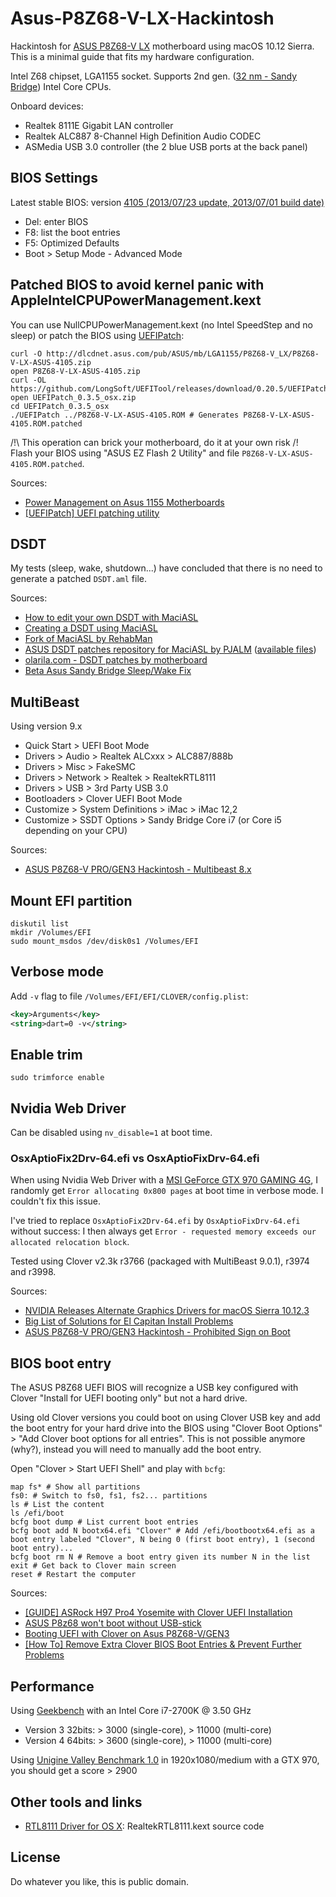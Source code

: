 # Asus-P8Z68-V-LX-Hackintosh

Hackintosh for [ASUS P8Z68-V LX](https://www.asus.com/Motherboards/P8Z68V_LX/) motherboard using macOS 10.12 Sierra.
This is a minimal guide that fits my hardware configuration.

Intel Z68 chipset, LGA1155 socket.
Supports 2nd gen. ([32 nm - Sandy Bridge](http://en.wikipedia.org/wiki/Sandy_Bridge)) Intel Core CPUs.

Onboard devices:
- Realtek 8111E Gigabit LAN controller
- Realtek ALC887 8-Channel High Definition Audio CODEC
- ASMedia USB 3.0 controller (the 2 blue USB ports at the back panel)

## BIOS Settings

Latest stable BIOS: version [4105 (2013/07/23 update, 2013/07/01 build date)](https://www.asus.com/Motherboards/P8Z68V_LX/HelpDesk_Download/)
- Del: enter BIOS
- F8: list the boot entries
- F5: Optimized Defaults
- Boot > Setup Mode - Advanced Mode

## Patched BIOS to avoid kernel panic with AppleIntelCPUPowerManagement.kext

You can use NullCPUPowerManagement.kext (no Intel SpeedStep and no sleep) or patch the BIOS using [UEFIPatch](https://github.com/LongSoft/UEFITool):
```Shell
curl -O http://dlcdnet.asus.com/pub/ASUS/mb/LGA1155/P8Z68-V_LX/P8Z68-V-LX-ASUS-4105.zip
open P8Z68-V-LX-ASUS-4105.zip
curl -OL https://github.com/LongSoft/UEFITool/releases/download/0.20.5/UEFIPatch_0.3.5_osx.zip
open UEFIPatch_0.3.5_osx.zip
cd UEFIPatch_0.3.5_osx
./UEFIPatch ../P8Z68-V-LX-ASUS-4105.ROM # Generates P8Z68-V-LX-ASUS-4105.ROM.patched
```

/!\ This operation can brick your motherboard, do it at your own risk /!\
Flash your BIOS using "ASUS EZ Flash 2 Utility" and file `P8Z68-V-LX-ASUS-4105.ROM.patched`.

Sources:
- [Power Management on Asus 1155 Motherboards](http://www.tonymacx86.com/bios-uefi/43486-asus-1155-patched-bios-repository.html)
- [[UEFIPatch] UEFI patching utility](http://www.insanelymac.com/forum/topic/285444-uefipatch-uefi-patching-utility/)

## DSDT

My tests (sleep, wake, shutdown...) have concluded that there is no need to generate a patched `DSDT.aml` file.

Sources:
- [How to edit your own DSDT with MaciASL](http://www.macbreaker.com/2014/03/how-to-edit-your-own-dsdt-with-maciasl.html)
- [Creating a DSDT using MaciASL](http://pjalm.com/forums/index.php?topic=3.0)
- [Fork of MaciASL by RehabMan](https://github.com/RehabMan/OS-X-MaciASL-patchmatic)
- [ASUS DSDT patches repository for MaciASL by PJALM](http://maciasl.sourceforge.net/pjalm/asus/) ([available files](http://maciasl.sourceforge.net/pjalm/asus/.maciasl))
- [olarila.com - DSDT patches by motherboard](http://olarila.com/forum/packs.php)
- [Beta Asus Sandy Bridge Sleep/Wake Fix](http://www.tonymacx86.com/dsdt/50036-beta-asus-sandy-bridge-sleep-wake-fix.html)

## MultiBeast

Using version 9.x

- Quick Start > UEFI Boot Mode
- Drivers > Audio > Realtek ALCxxx > ALC887/888b
- Drivers > Misc > FakeSMC
- Drivers > Network > Realtek > RealtekRTL8111
- Drivers > USB > 3rd Party USB 3.0
- Bootloaders > Clover UEFI Boot Mode
- Customize > System Definitions > iMac > iMac 12,2
- Customize > SSDT Options > Sandy Bridge Core i7 (or Core i5 depending on your CPU)

Sources:
- [ASUS P8Z68-V PRO/GEN3 Hackintosh - Multibeast 8.x](https://github.com/DavidGoldman/ASUS-P8Z68-V-PRO-GEN3-Hackintosh/blob/1b4146189ed79fee06d1c3515e524af2fb5e792e/README.md#multibeast-8x)

## Mount EFI partition

```Shell
diskutil list
mkdir /Volumes/EFI
sudo mount_msdos /dev/disk0s1 /Volumes/EFI
```

## Verbose mode

Add `-v` flag to file `/Volumes/EFI/EFI/CLOVER/config.plist`:
```XML
<key>Arguments</key>
<string>dart=0 -v</string>
```

## Enable trim

`sudo trimforce enable`

## Nvidia Web Driver

Can be disabled using `nv_disable=1` at boot time.

### OsxAptioFix2Drv-64.efi vs OsxAptioFixDrv-64.efi

When using Nvidia Web Driver with a [MSI GeForce GTX 970 GAMING 4G](https://www.msi.com/Graphics-card/GTX-970-GAMING-4G.html), I randomly get `Error allocating 0x800 pages` at boot time in verbose mode.
I couldn't fix this issue.

I've tried to replace `OsxAptioFix2Drv-64.efi` by `OsxAptioFixDrv-64.efi` without success: I then always get `Error - requested memory exceeds our allocated relocation block`.

Tested using Clover v2.3k r3766 (packaged with MultiBeast 9.0.1), r3974 and r3998.

Sources:
- [NVIDIA Releases Alternate Graphics Drivers for macOS Sierra 10.12.3](https://www.tonymacx86.com/threads/nvidia-releases-alternate-graphics-drivers-for-macos-sierra-10-12-3-367-15-10-35.213122/)
- [Big List of Solutions for El Capitan Install Problems](https://www.tonymacx86.com/threads/big-list-of-solutions-for-el-capitan-install-problems.173991/#CategoryFreeze)
- [ASUS P8Z68-V PRO/GEN3 Hackintosh - Prohibited Sign on Boot](https://github.com/DavidGoldman/ASUS-P8Z68-V-PRO-GEN3-Hackintosh/blob/1b4146189ed79fee06d1c3515e524af2fb5e792e/README.md#prohibited-sign-on-boot)

## BIOS boot entry

The ASUS P8Z68 UEFI BIOS will recognize a USB key configured with Clover "Install for UEFI booting only" but not a hard drive.

Using old Clover versions you could boot on using Clover USB key and add the boot entry for your hard drive into the BIOS using "Clover Boot Options" > "Add Clover boot options for all entries".
This is not possible anymore (why?), instead you will need to manually add the boot entry.

Open "Clover > Start UEFI Shell" and play with `bcfg`:

```Shell
map fs* # Show all partitions
fs0: # Switch to fs0, fs1, fs2... partitions
ls # List the content
ls /efi/boot
bcfg boot dump # List current boot entries
bcfg boot add N bootx64.efi "Clover" # Add /efi/bootbootx64.efi as a boot entry labeled "Clover", N being 0 (first boot entry), 1 (second boot entry)...
bcfg boot rm N # Remove a boot entry given its number N in the list
exit # Get back to Clover main screen
reset # Restart the computer
```

Sources:
- [[GUIDE] ASRock H97 Pro4 Yosemite with Clover UEFI Installation](http://www.insanelymac.com/forum/topic/302041-guide-asrock-h97-pro4-yosemite-with-clover-uefi-installation/)
- [ASUS P8z68 won't boot without USB-stick](http://www.tonymacx86.com/yosemite-desktop-support/158425-asus-p8z68-wont-boot-without-usb-stick.html)
- [Booting UEFI with Clover on Asus P8Z68-V/GEN3](https://www.reddit.com/r/hackintosh/comments/21ywt4/booting_uefi_with_clover_on_asus_p8z68vgen3/)
- [[How To] Remove Extra Clover BIOS Boot Entries & Prevent Further Problems](http://www.insanelymac.com/forum/topic/308637-how-to-remove-extra-clover-bios-boot-entries-prevent-further-problems/)

## Performance

Using [Geekbench](http://www.primatelabs.com/geekbench/) with an Intel Core i7-2700K @ 3.50 GHz
- Version 3 32bits: > 3000 (single-core), > 11000 (multi-core)
- Version 4 64bits: > 3600 (single-core), > 11000 (multi-core)

Using [Unigine Valley Benchmark 1.0](https://unigine.com/products/benchmarks/valley/) in 1920x1080/medium with a GTX 970, you should get a score > 2900

## Other tools and links

- [RTL8111 Driver for OS X](https://github.com/Mieze/RTL8111_driver_for_OS_X): RealtekRTL8111.kext source code

## License

Do whatever you like, this is public domain.
